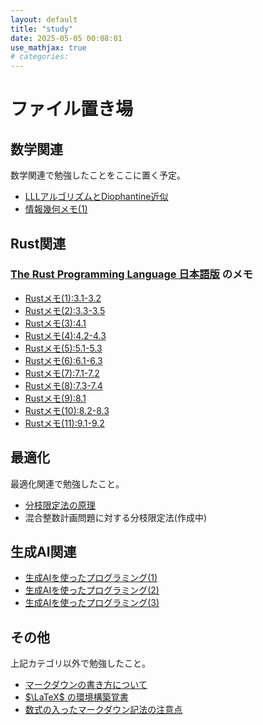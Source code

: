 ```yaml
---
layout: default
title: "study"
date: 2025-05-05 00:08:01
use_mathjax: true
# categories:
---
```


# ファイル置き場

## 数学関連

数学関連で勉強したことをここに置く予定。

- [LLLアルゴリズムとDiophantine近似](./math/2025-05-04-llltodiophantine.html)
- [情報幾何メモ(1)](./math/2025-07-05-infogeom1.html)

## Rust関連

### [The Rust Programming Language 日本語版](https://doc.rust-jp.rs/book-ja/title-page.html) のメモ

- [Rustメモ(1):3.1-3.2](./others/2025-05-18-rust1.html)
- [Rustメモ(2):3.3-3.5](./others/2025-05-19-rust2.html)
- [Rustメモ(3):4.1](./others/2025-05-21-rust3.html)
- [Rustメモ(4):4.2-4.3](./others/2025-05-25-rust4.html)
- [Rustメモ(5):5.1-5.3](./others/2025-05-26-rust5.html)
- [Rustメモ(6):6.1-6.3](./others/2025-05-28-rust6.html)
- [Rustメモ(7):7.1-7.2](./others/2025-05-30-rust7.html)
- [Rustメモ(8):7.3-7.4](./others/2025-06-02-rust8.html)
- [Rustメモ(9):8.1](./others/2025-06-04-rust9.html)
- [Rustメモ(10):8.2-8.3](./others/2025-06-05-rust10.html)
- [Rustメモ(11):9.1-9.2](./others/2025-06-09-rust11.html)

## 最適化

最適化関連で勉強したこと。

- [分枝限定法の原理](./OPT/2025-05-04-bandbprinciple.html)
- 混合整数計画問題に対する分枝限定法(作成中) <!-- [混合整数計画問題に対する分枝限定法](./OPT/2025-05-03-bandb.html) -->

## 生成AI関連
- [生成AIを使ったプログラミング(1)](./others/2025-06-22-generateai1.html)
- [生成AIを使ったプログラミング(2)](./others/2025-06-22-generateai2.html)
- [生成AIを使ったプログラミング(3)](./others/2025-06-27-generateai3.html)

## その他

上記カテゴリ以外で勉強したこと。

- [マークダウンの書き方について](./others/markdown_test.html)
- [$\LaTeX$ の環境構築覚書](./others/2025-05-03-settinglatex.html)
- [数式の入ったマークダウン記法の注意点](./others/2025-05-05-markdownincludemath.html)